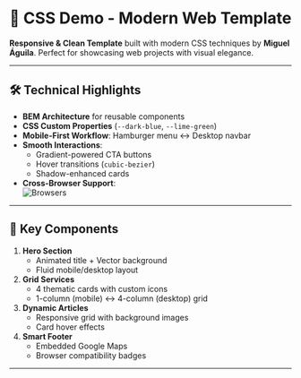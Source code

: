 # 🌟 CSS Demo - Modern Web Template  

**Responsive & Clean Template** built with modern CSS techniques by **Miguel Águila**. Perfect for showcasing web projects with visual elegance.  

---

## 🛠️ Technical Highlights  
- **BEM Architecture** for reusable components  
- **CSS Custom Properties** (`--dark-blue`, `--lime-green`)  
- **Mobile-First Workflow**: Hamburger menu ↔️ Desktop navbar  
- **Smooth Interactions**:  
  - Gradient-powered CTA buttons  
  - Hover transitions (`cubic-bezier`)  
  - Shadow-enhanced cards  
- **Cross-Browser Support**:  
  ![Browsers](https://img.shields.io/badge/-Chrome%20|%20Firefox%20|%20Safari%20|%20Opera-555?style=flat)  

---

## 🎨 Key Components  
1. **Hero Section**  
   - Animated title + Vector background  
   - Fluid mobile/desktop layout  
2. **Grid Services**  
   - 4 thematic cards with custom icons  
   - 1-column (mobile) ↔️ 4-column (desktop) grid  
3. **Dynamic Articles**  
   - Responsive grid with background images  
   - Card hover effects  
4. **Smart Footer**  
   - Embedded Google Maps  
   - Browser compatibility badges  

---
